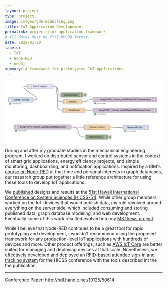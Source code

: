 ```yaml
---
layout: project
type: project
image: images/gdb-modelling.png
title: IoT Application Developement
permalink: projects/iot-application-framework
# All dates must be YYYY-MM-DD format!
date: 2022-01-20
labels:
  - IoT
  - Node-RED
  - neo4j
summary: A framework for prototyping IoT Applications.
---
```


<img class="ui centered large image" src="../images/node-red-flow-2.png">

During and after my graduate studies in the mechanical engineering program, I worked on distributed sensor and control systems in the context of smart grid applications, energy efficiency projects, and simple monitoring, dashboarding, and notification applications. Inspired by a IBM's [course on Node-RED](https://www.ibm.com/blogs/internet-of-things/coursera-iot/) at that time and personal interests in graph databases, our research group put together a little reference architecture for using these tools to develop IoT applications. 

We [published](http://hdl.handle.net/10125/50614) designs and results at the [51st Hawaii International Conference on System Sciences (HICSS-51)](https://scholarspace.manoa.hawaii.edu/handle/10125/49887). While other group members worked on the IoT devices that would publish data, my role revolved around everything on the server side, which included consuming and storing published data, graph database modeling, and web development. Eventually some of this work resulted evolved into my [MS thesis project](https://scholarspace.manoa.hawaii.edu/bitstream/10125/62538/2018-08-ms-smidt.pdf).

While I believe that Node-RED continues to be a great tool for rapid prototyping and development, I wouldn't recommend using the proposed framework for any production-level IoT applications with hundreds of devices and more. Other product offerings, such as [AWS IoT Core](https://aws.amazon.com/iot-core/) are better suited for managing and deploying devices at that scale. Nonetheless, we effectively developed and deployed an [RFID-based attendee sign-in and tracking system](./projects/rfid-attendee-tracking) for the HICSS conference with the tools described int the the publication.
<hr>

Conference Paper: <a href="http://hdl.handle.net/10125/50614"><i class="large book icon "></i>http://hdl.handle.net/10125/50614</a>

